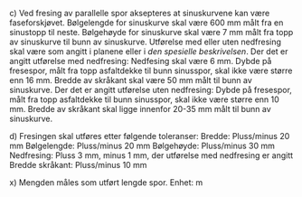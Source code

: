 c) Ved fresing av parallelle spor aksepteres at sinuskurvene kan være faseforskjøvet.
Bølgelengde for sinuskurve skal være 600 mm målt fra en sinustopp til neste.
Bølgehøyde for sinuskurve skal være 7 mm målt fra topp av sinuskurve til bunn av sinuskurve.
Utførelse med eller uten nedfresing skal være som angitt i planene eller i *den spesielle beskrivelsen*.
Der det er angitt utførelse med nedfresing:
Nedfesing skal være 6 mm.
Dybde på fresespor, målt fra topp asfaltdekke til bunn sinusspor, skal ikke være større enn 16 mm.
Bredde av skråkant skal være 50 mm målt til bunn av sinuskurve.
Der det er angitt utførelse uten nedfresing:
Dybde på fresespor, målt fra topp asfaltdekke til bunn sinusspor, skal ikke være større enn 10 mm.
Bredde av skråkant skal ligge innenfor 20-35 mm målt til bunn av sinuskurve.

d) Fresingen skal utføres etter følgende toleranser:
Bredde: Pluss/minus 20 mm
Bølgelengde: Pluss/minus 20 mm
Bølgehøyde: Pluss/minus 30 mm
Nedfresing: Pluss 3 mm, minus 1 mm, der utførelse med nedfresing er angitt
Bredde skråkant: Pluss/minus 10 mm

x) Mengden måles som utført lengde spor. Enhet: m

